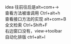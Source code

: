 idea 往前往后是alt+com+->  
查看方法被谁调用 Ctrl+alt+h  
查看接口方法的实现 alt+com+B  
全文检索 Ctrl+Shift+F  
右边窗口没有，view->toolbar  
自动化排版 ctrl+alt+l

